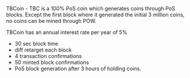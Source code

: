 
TBCoin - TBC is a 100% PoS coin which generates coins through PoS blocks. Except the first block where it generated the initial 3 million coins, no coins can be mined through POW. 

TBCoin has an annual interest rate per year of 5% 

- 30 sec block time
- diff retarget each block
- 4 transaction confirmations
- 50 minted block confirmations
- PoS block generation after 3 hours of holding coins.
